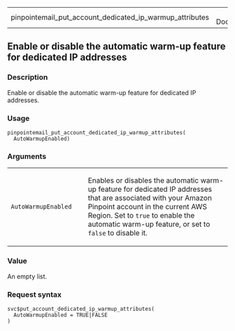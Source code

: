 <table style="width: 100%;">
<tbody>
<tr class="odd">
<td>pinpointemail_put_account_dedicated_ip_warmup_attributes</td>
<td style="text-align: right;">R Documentation</td>
</tr>
</tbody>
</table>

## Enable or disable the automatic warm-up feature for dedicated IP addresses

### Description

Enable or disable the automatic warm-up feature for dedicated IP
addresses.

### Usage

    pinpointemail_put_account_dedicated_ip_warmup_attributes(
      AutoWarmupEnabled)

### Arguments

<table>
<colgroup>
<col style="width: 35%" />
<col style="width: 65%" />
</colgroup>
<tbody>
<tr class="odd">
<td><code
id="pinpointemail_put_account_dedicated_ip_warmup_attributes_:_AutoWarmupEnabled">AutoWarmupEnabled</code></td>
<td><p>Enables or disables the automatic warm-up feature for dedicated
IP addresses that are associated with your Amazon Pinpoint account in
the current AWS Region. Set to <code>true</code> to enable the automatic
warm-up feature, or set to <code>false</code> to disable it.</p></td>
</tr>
</tbody>
</table>

### Value

An empty list.

### Request syntax

    svc$put_account_dedicated_ip_warmup_attributes(
      AutoWarmupEnabled = TRUE|FALSE
    )

